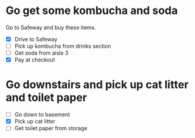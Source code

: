 # Go get some kombucha and soda

Go to Safeway and buy these items.

- [x] Drive to Safeway
- [ ] Pick up kombucha from drinks section
- [ ] Get soda from aisle 3  
- [x] Pay at checkout

# Go downstairs and pick up cat litter and toilet paper

- [ ] Go down to basement
- [x] Pick up cat litter
- [ ] Get toilet paper from storage
